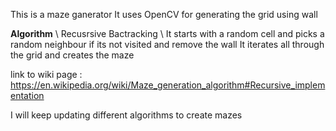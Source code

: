 This is a maze ganerator
It uses OpenCV for generating the grid using wall 


**Algorithm**
\\ Recusrsive Bactracking \\
It starts with a random cell and picks a random neighbour if its not visited and remove the wall 
It iterates all through the grid and creates the maze 


link to wiki page : https://en.wikipedia.org/wiki/Maze_generation_algorithm#Recursive_implementation

I will keep updating different algorithms to create mazes
